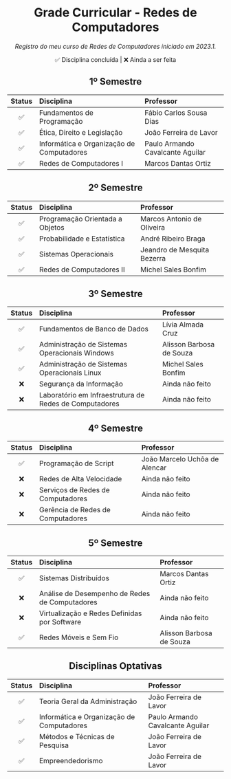 <h1 align="center">Grade Curricular - Redes de Computadores</h1>

<p align="center"><em>Registro do meu curso de Redes de Computadores iniciado em 2023.1.</em></p>

<p align="center">✅ Disciplina concluída | ❌ Ainda a ser feita</p>

<h2 align="center">1º Semestre</h2>

<div align="center">

Status | Disciplina | Professor
:---:|:---|:---
✅ | Fundamentos de Programação | Fábio Carlos Sousa Dias
✅ | Ética, Direito e Legislação | João Ferreira de Lavor
✅ | Informática e Organização de Computadores | Paulo Armando Cavalcante Aguilar
✅ | Redes de Computadores I | Marcos Dantas Ortiz

</div>

<h2 align="center">2º Semestre</h2>

<div align="center">

Status | Disciplina | Professor
:---:|:---|:---
✅ | Programação Orientada a Objetos | Marcos Antonio de Oliveira
✅ | Probabilidade e Estatística | André Ribeiro Braga
✅ | Sistemas Operacionais | Jeandro de Mesquita Bezerra
✅ | Redes de Computadores II | Michel Sales Bonfim

</div>

<h2 align="center">3º Semestre</h2>

<div align="center">

Status | Disciplina | Professor
:---:|:---|:---
✅ | Fundamentos de Banco de Dados | Lívia Almada Cruz
✅ | Administração de Sistemas Operacionais Windows | Alisson Barbosa de Souza
✅ | Administração de Sistemas Operacionais Linux | Michel Sales Bonfim
❌ | Segurança da Informação | Ainda não feito
❌ | Laboratório em Infraestrutura de Redes de Computadores | Ainda não feito

</div>

<h2 align="center">4º Semestre</h2>

<div align="center">

Status | Disciplina | Professor
:---:|:---|:---
✅ | Programação de Script | João Marcelo Uchôa de Alencar
❌ | Redes de Alta Velocidade | Ainda não feito
❌ | Serviços de Redes de Computadores | Ainda não feito
❌ | Gerência de Redes de Computadores | Ainda não feito

</div>

<h2 align="center">5º Semestre</h2>

<div align="center">

Status | Disciplina | Professor
:---:|:---|:---
✅ | Sistemas Distribuídos | Marcos Dantas Ortiz
❌ | Análise de Desempenho de Redes de Computadores | Ainda não feito
❌ | Virtualização e Redes Definidas por Software | Ainda não feito
✅ | Redes Móveis e Sem Fio | Alisson Barbosa de Souza

</div>

<h2 align="center">Disciplinas Optativas</h2>
<div align="center">

Status | Disciplina | Professor
:---:|:---|:---
✅ | Teoria Geral da Administração | João Ferreira de Lavor
✅ | Informática e Organização de Computadores | Paulo Armando Cavalcante Aguilar
✅ | Métodos e Técnicas de Pesquisa | João Ferreira de Lavor
✅ | Empreendedorismo | João Ferreira de Lavor

</div>
